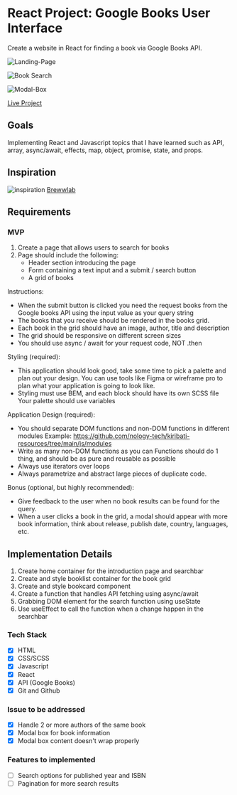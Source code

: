 # React Project: Google Books User Interface

Create a website in React for finding a book via Google Books API.

![Landing-Page](https://user-images.githubusercontent.com/100544967/162741898-3cd50cde-a004-43ad-8366-899e6104d787.PNG)

![Book Search](https://user-images.githubusercontent.com/100544967/162741877-fcf5fa56-2867-42b1-aaf9-9d369203e37c.PNG)

![Modal-Box](https://user-images.githubusercontent.com/100544967/162867555-c3825a18-9532-480a-a5aa-13bda79f6005.PNG)

<a href="https://arrums.github.io/react-find-a-book/" target="_blank">Live
Project</a>

## Goals

Implementing React and Javascript topics that I have learned such as API, array,
async/await, effects, map, object, promise, state, and props.

## Inspiration

![inspiration](https://user-images.githubusercontent.com/100544967/162867475-24ac6b4f-c8ee-43d5-a49e-6d39bdebd13a.PNG)
[Brewwlab](https://brewwlab.com/)

## Requirements

### MVP

1. Create a page that allows users to search for books
2. Page should include the following:
   - Header section introducing the page
   - Form containing a text input and a submit / search button
   - A grid of books

Instructions:

- When the submit button is clicked you need the request books from the Google
  books API using the input value as your query string
- The books that you receive should be rendered in the books grid.
- Each book in the grid should have an image, author, title and description
- The grid should be responsive on different screen sizes
- You should use async / await for your request code, NOT .then

Styling (required):

- This application should look good, take some time to pick a palette and plan
  out your design. You can use tools like Figma or wireframe pro to plan what
  your application is going to look like.
- Styling must use BEM, and each block should have its own SCSS file Your
  palette should use variables

Application Design (required):

- You should separate DOM functions and non-DOM functions in different modules
  Example:
  https://github.com/nology-tech/kiribati-resources/tree/main/js/modules
- Write as many non-DOM functions as you can Functions should do 1 thing, and
  should be as pure and reusable as possible
- Always use iterators over loops
- Always parametrize and abstract large pieces of duplicate code.

Bonus (optional, but highly recommended):

- Give feedback to the user when no book results can be found for the query.
- When a user clicks a book in the grid, a modal should appear with more book
  information, think about release, publish date, country, languages, etc.

## Implementation Details

1. Create home container for the introduction page and searchbar
2. Create and style booklist container for the book grid
3. Create and style bookcard component
4. Create a function that handles API fetching using async/await
5. Grabbing DOM element for the search function using useState
6. Use useEffect to call the function when a change happen in the searchbar

### Tech Stack

- [x] HTML
- [x] CSS/SCSS
- [x] Javascript
- [x] React
- [x] API (Google Books)
- [x] Git and Github

### Issue to be addressed

- [x] Handle 2 or more authors of the same book
- [x] Modal box for book information
- [x] Modal box content doesn't wrap properly

### Features to implemented

- [ ] Search options for published year and ISBN
- [ ] Pagination for more search results
